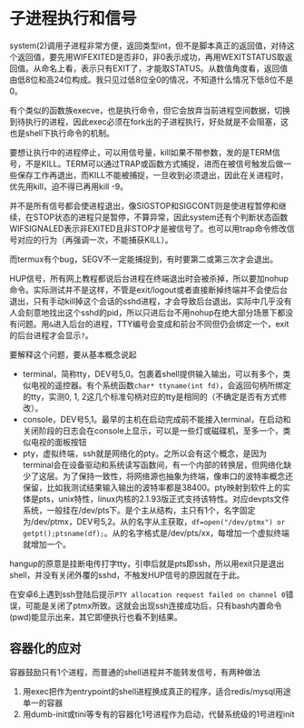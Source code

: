 子进程执行和信号
====
system(2)调用子进程非常方便，返回类型int，但不是脚本真正的返回值，对待这个返回值，要先用WIFEXITED是否非0，非0表示成功，再用WEXITSTATUS取返回值。从命名上看，表示只有EXIT了，才能取STATUS。从数值角度看，返回值由低8位和高24位构成。我只见过低8位全0的情况，不知道什么情况下低8位不是0。

有个类似的函数族execve，也是执行命令，但它会放弃当前进程空间数据，切换到待执行的进程，因此exec必须在fork出的子进程执行，好处就是不会阻塞，这也是shell下执行命令的机制。

要想让执行中的进程停止，可以用信号量，kill如果不带参数，发的是TERM信号，不是KILL。TERM可以通过TRAP或函数方式捕捉，进而在被信号触发后做一些保存工作再退出，而KILL不能被捕捉，一旦收到必须退出，因此在关进程时，优先用kill，迫不得已再用kill -9。

并不是所有信号都会使进程退出，像SIGSTOP和SIGCONT则是使进程暂停和继续，在STOP状态的进程只是暂停，不算异常，因此system还有个判断状态函数WIFSIGNALED表示非EXITED且非STOP才是被信号了。也可以用trap命令修改信号对应的行为（再强调一次，不能捕获KILL）。

而termux有个bug，SEGV不一定能捕捉到，有时要第二或第三次才会退出。

HUP信号，所有网上教程都说后台进程在终端退出时会被杀掉，所以要加nohup命令。实际测试并不是这样，不管是exit/logout或者直接断掉终端并不会使后台退出，只有手动kill掉这个会话的sshd进程，才会导致后台退出。实际中几乎没有人会刻意地找出这个sshd的pid，所以只进后台不用nohup在绝大部分场景下都没有问题。用`&`进入后台的进程，TTY编号会变成和前台不同但仍会绑定一个，exit的后台进程才会显示`?`。

要解释这个问题，要从基本概念说起

* terminal，简称tty，DEV号5,0。包裹着shell提供输入输出，可以有多个，类似电视的遥控器。有个系统函数`char* ttyname(int fd)`，会返回句柄所绑定的tty，实测0, 1, 2这几个标准句柄对应的tty是相同的（不确定是否有方式修改）。
* console，DEV号5,1。最早的主机在启动完成前不能接入terminal，在启动和关闭阶段的日志会在console上显示，可以是一些灯或磁碟机，至多一个，类似电视的面板按钮
* pty，虚拟终端，ssh就是网络化的pty。之所以会有这个概念，是因为terminal会在设备驱动和系统读写函数间，有一个内部的转换层，但网络化缺少了这层。为了保持一致性，将网络源也抽象为终端，像串口的波特率概念还保留，比如我测试结果输入输出的波特率都是38400。pty映射到软件上的实体是pts，unix特性，linux内核的2.1.93版正式支持该特性。对应devpts文件系统，一般挂在/dev/pts下。是个主从结构，主只有1个，名字固定为/dev/ptmx，DEV号5,2。从的名字从主获取，`df=open("/dev/ptmx") or getpt();ptsname(df);`。从的名字格式是/dev/pts/xx，每增加一个虚拟终端就增加一个。

hangup的原意是挂断电传打字tty，引申后就是pts即ssh，所以用exit只是退出shell，并没有关闭外覆的sshd，不触发HUP信号的原因就在于此。

在安卓6上遇到ssh登陆后提示`PTY allocation request failed on channel 0`错误，可能是关闭了ptmx所致。这就会出现ssh连接成功后，只有bash内置命令(pwd)能显示出来，其它即便执行也看不到结果。

容器化的应对
--
容器鼓励只有1个进程，而普通的shell进程并不能转发信号，有两种做法

1. 用exec把作为entrypoint的shell进程换成真正的程序，适合redis/mysql用途单一的容器
2. 用dumb-init或tini等专有的容器化1号进程作为启动，代替系统级的1号进程init
